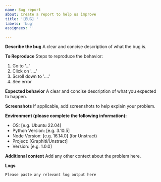 ```yaml
---
name: Bug report
about: Create a report to help us improve
title: '[BUG] '
labels: 'bug'
assignees: ''

---
```


**Describe the bug**
A clear and concise description of what the bug is.

**To Reproduce**
Steps to reproduce the behavior:
1. Go to '...'
2. Click on '....'
3. Scroll down to '....'
4. See error

**Expected behavior**
A clear and concise description of what you expected to happen.

**Screenshots**
If applicable, add screenshots to help explain your problem.

**Environment (please complete the following information):**
 - OS: [e.g. Ubuntu 22.04]
 - Python Version: [e.g. 3.10.5]
 - Node Version: [e.g. 16.14.0] (for Unstract)
 - Project: [Graphiti/Unstract]
 - Version: [e.g. 1.0.0]

**Additional context**
Add any other context about the problem here.

**Logs**
```
Please paste any relevant log output here
```